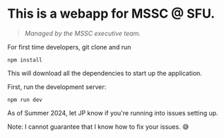 # This is a webapp for MSSC @ SFU.
> *Managed by the MSSC executive team.*

For first time developers, git clone and run
```
npm install 
```
This will download all the dependencies to start up the application.

First, run the development server:
```
npm run dev
```



As of Summer 2024, let JP know if you're running into issues setting up. 

Note: I cannot guarantee that I know how to fix your issues. :sweat_smile:
